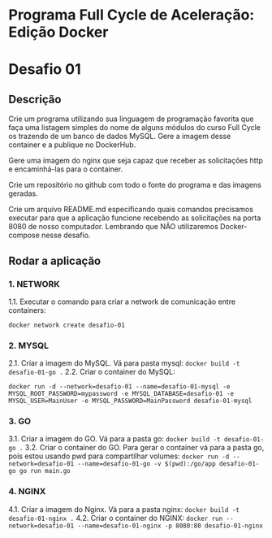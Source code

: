 # Programa Full Cycle de Aceleração: Edição Docker
# Desafio 01

## Descrição
Crie um programa utilizando sua linguagem de programação favorita que faça uma listagem simples do nome de alguns módulos do curso Full Cycle os trazendo de um banco de dados MySQL. Gere a imagem desse container e a publique no DockerHub.

Gere uma imagem do nginx que seja capaz que receber as solicitações http e encaminhá-las para o container.

Crie um repositório no github com todo o fonte do programa e das imagens geradas.

Crie um arquivo README.md especificando quais comandos precisamos executar para que a aplicação funcione recebendo as solicitações na porta 8080 de nosso computador. Lembrando que NÃO utilizaremos Docker-compose nesse desafio.

## Rodar a aplicação

### 1. NETWORK
1.1. Executar o comando para criar a network de comunicação entre containers:

`docker network create desafio-01`

### 2. MYSQL
2.1. Criar a imagem do MySQL. Vá para pasta mysql:
`docker build -t desafio-01-go .`
2.2. Criar o container do MySQL:

`docker run -d --network=desafio-01 --name=desafio-01-mysql -e MYSQL_ROOT_PASSWORD=mypassword -e MYSQL_DATABASE=desafio-01 -e MYSQL_USER=MainUser -e MYSQL_PASSWORD=MainPassword desafio-01-mysql`

### 3. GO
3.1. Criar a imagem do GO. Vá para a pasta go:
`docker build -t desafio-01-go .`
3.2. Criar o container do GO. Para gerar o container vá para a pasta go, pois estou usando pwd para compartilhar volumes:
`docker run -d --network=desafio-01 --name=desafio-01-go -v $(pwd):/go/app desafio-01-go go run main.go`

### 4. NGINX
4.1. Criar a imagem do Nginx. Vá para a pasta nginx:
`docker build -t desafio-01-nginx .`
4.2. Criar o container do NGINX:
`docker run --network=desafio-01 --name=desafio-01-nginx -p 8080:80 desafio-01-nginx`
